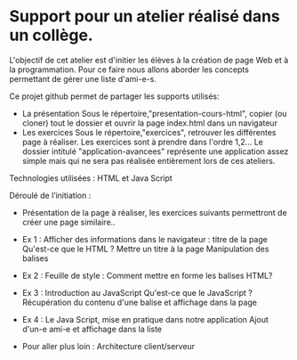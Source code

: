 # Support pour un atelier réalisé dans un collège.

L'objectif de cet atelier est d'initier les élèves à la création de page Web et à la programmation. Pour ce faire nous allons aborder les concepts permettant de gérer une liste d'ami-e-s.

Ce projet github permet de partager les supports utilisés:
* La présentation
  Sous le répertoire,"presentation-cours-html", copier (ou cloner) tout le dossier et ouvrir la page index.html dans un navigateur
* Les exercices
  Sous le répertoire,"exercices", retrouver les différentes page à réaliser. Les exercices sont à prendre dans l'ordre 1,2...
  Le dossier intitulé "application-avancees" représente une application assez simple mais qui ne sera pas réalisée entièrement lors de ces ateliers. 

Technologies utilisées : HTML et Java Script

Déroulé de l’initiation :
* Présentation de la page à réaliser, les exercices suivants permettront de créer une page similaire..
* Ex 1 : Afficher des informations dans le navigateur : titre de la page
  Qu'est-ce que le HTML ?
  Mettre un titre à la page
  Manipulation des balises
		  
* Ex 2 : Feuille de style : 
  Comment mettre en forme les balises HTML?
  
        
* Ex 3 : Introduction au JavaScript
     Qu'est-ce que le JavaScript ?
     Récupération du contenu d'une balise et affichage dans la page

* Ex 4 : Le Java Script, mise en pratique dans notre application
     Ajout d'un-e ami-e et affichage dans la liste    

* Pour aller plus loin : Architecture client/serveur
